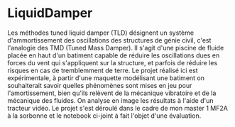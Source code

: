 # LiquidDamper
Les méthodes tuned liquid damper (TLD) désignent un système d'ammortissement des oscillations des structures de génie civil, c'est l'analogie des TMD 
(Tuned Mass Damper). Il s'agit d'une piscine de fluide placée en haut d'un batiment capable de réduire les oscillations dues en forces du vent 
qui s'appliquent sur la structure, et parfois de réduire les risques en cas de tremblemment de terre. 
Le projet réalisé ici est expérimentale, à partir d'une maquette modélisant une batiment on souhaiterait savoir quelles phénomènes sont mises 
en jeu pour l'amortissement, bien qu'ils relèvent de la mécanique vibratoire et de la mécanique des fluides. On analyse en image les résultats à l'aide 
d'un tracteur vidéo. Le projet s'est déroulé dans le cadre de mon master 1 MF2A à la sorbonne et le notebook ci-joint à fait l'objet d'une évaluation.
